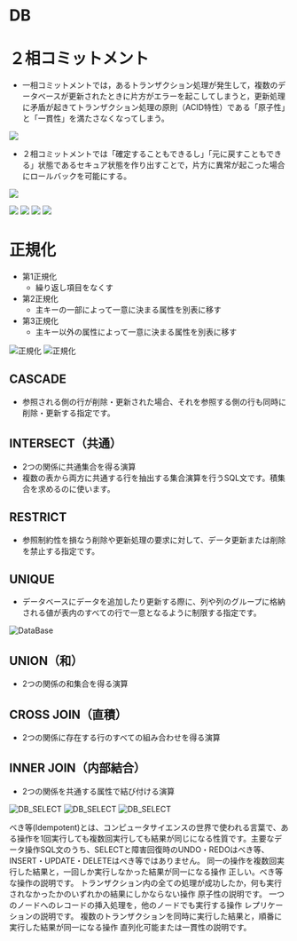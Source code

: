 # DB


# ２相コミットメント
- 一相コミットメントでは，あるトランザクション処理が発生して，複数のデータベースが更新されたときに片方がエラーを起こしてしまうと，更新処理に矛盾が起きてトランザクション処理の原則（ACID特性）である「原子性」と「一貫性」を満たさなくなってしまう。

![](../../PICTURE/DB/commit1.png)

- ２相コミットメントでは「確定することもできるし」「元に戻すこともできる」状態であるセキュア状態を作り出すことで，片方に異常が起こった場合にロールバックを可能にする。

![](../../PICTURE/DB/commit2.png)

![](../../PICTURE/DB/2Commit_01.png)
![](../../PICTURE/DB/2Commit_02.png)
![](../../PICTURE/DB/2Commit_03.png)
![](../../PICTURE/DB/2Commit_04.png)


# 正規化

- 第1正規化
    - 繰り返し項目をなくす
- 第2正規化
    - 主キーの一部によって一意に決まる属性を別表に移す
- 第3正規化
    - 主キー以外の属性によって一意に決まる属性を別表に移す


![正規化](https://github.com/MediumMountain/Study_Security/blob/main/PICTURE/DB/normalization_1.png)
![正規化](https://github.com/MediumMountain/Study_Security/blob/main/PICTURE/DB/normalization_2.png)



## CASCADE
- 参照される側の行が削除・更新された場合、それを参照する側の行も同時に削除・更新する指定です。

## INTERSECT（共通）
- 2つの関係に共通集合を得る演算
- 複数の表から両方に共通する行を抽出する集合演算を行うSQL文です。積集合を求めるのに使います。

## RESTRICT
- 参照制約性を損なう削除や更新処理の要求に対して、データ更新または削除を禁止する指定です。

## UNIQUE
- データベースにデータを追加したり更新する際に、列や列のグループに格納される値が表内のすべての行で一意となるように制限する指定です。


![DataBase](https://github.com/MediumMountain/Study_Security/blob/main/PICTURE/DB/DataBase.png)




## UNION（和）
- 2つの関係の和集合を得る演算


## CROSS JOIN（直積）
- 2つの関係に存在する行のすべての組み合わせを得る演算

## INNER JOIN（内部結合）
- 2つの関係を共通する属性で結び付ける演算


![DB_SELECT](https://github.com/MediumMountain/Study_Security/blob/main/PICTURE/DB/DB_SELECT_1.png)
![DB_SELECT](https://github.com/MediumMountain/Study_Security/blob/main/PICTURE/DB/DB_SELECT_2.png)
![DB_SELECT](https://github.com/MediumMountain/Study_Security/blob/main/PICTURE/DB/DB_SELECT_3.png)







べき等(Idempotent)とは、コンピュータサイエンスの世界で使われる言葉で、ある操作を1回実行しても複数回実行しても結果が同じになる性質です。主要なデータ操作SQL文のうち、SELECTと障害回復時のUNDO・REDOはべき等、INSERT・UPDATE・DELETEはべき等ではありません。
同一の操作を複数回実行した結果と，一回しか実行しなかった結果が同一になる操作
正しい。べき等な操作の説明です。
トランザクション内の全ての処理が成功したか，何も実行されなかったかのいずれかの結果にしかならない操作
原子性の説明です。
一つのノードへのレコードの挿入処理を，他のノードでも実行する操作
レプリケーションの説明です。
複数のトランザクションを同時に実行した結果と，順番に実行した結果が同一になる操作
直列化可能または一貫性の説明です。